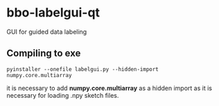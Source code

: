 # bbo-labelgui-qt
GUI for guided data labeling

## Compiling to exe
    pyinstaller --onefile labelgui.py --hidden-import numpy.core.multiarray
it is necessary to add **numpy.core.multiarray** as a hidden import as it is necessary for loading .npy sketch files.